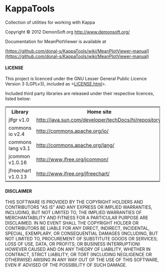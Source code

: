 KappaTools
==========

Collection of utilities for working with Kappa

Copyright &copy; 2012 DemonSoft.org
<a href="http://www.demonsoft.org/">http://www.demonsoft.org/</a>


Documentation for MeanPlotViewer is available at

[https://github.com/donal-s/KappaTools/wiki/MeanPlotViewer-manual](https://github.com/donal-s/KappaTools/wiki/MeanPlotViewer-manual)

<h4>LICENSE</h4>

<p>This project is licenced under the GNU Lesser General Public
Licence Version 3 (LGPLv3), included as &lt;<a href="LICENSE.html">LICENSE.html</a>&gt;.

Included third party libraries are released under their respective
licences, listed below:</p>

<table style="border: groove;">
    <tr>
        <th>Library</th>
        <th>Home site</th>
        <th>License</th>
    </tr>
    <tr>
        <td>jlfgr v1.0</td>
        <td><a
            href="http://java.sun.com/developer/techDocs/hi/repository/">http://java.sun.com/developer/techDocs/hi/repository/</a></td>
        <td>Included in archive</td>
    </tr>
    <tr>
        <td>commons io v2.4</td>
        <td><a href="http://commons.apache.org/io/">http://commons.apache.org/io/</a></td>
        <td><a href="http://commons.apache.org/io/license.html">http://commons.apache.org/io/license.html</a></td>
    </tr>
    <tr>
        <td>commons lang v3.1</td>
        <td><a href="http://commons.apache.org/lang/">http://commons.apache.org/lang/</a></td>
        <td><a href="http://commons.apache.org/lang/license.html">http://commons.apache.org/lang/license.html</a></td>
    </tr>
    <tr>
        <td>jcommon v1.0.16</td>
        <td><a href="http://www.jfree.org/jcommon/">http://www.jfree.org/jcommon/</a></td>
        <td><a href="http://www.gnu.org/licenses/lgpl.html">http://www.gnu.org/licenses/lgpl.html</a></td>
    </tr>
    <tr>
        <td>jfreechart v1.0.13</td>
        <td><a href="http://www.jfree.org/jfreechart/">http://www.jfree.org/jfreechart/</a></td>
        <td><a href="http://www.gnu.org/licenses/lgpl.html">http://www.gnu.org/licenses/lgpl.html</a></td>
    </tr>
</table>



<h4>DISCLAIMER</h4>

<p>THIS SOFTWARE IS PROVIDED BY THE COPYRIGHT HOLDERS AND
CONTRIBUTORS "AS IS" AND ANY EXPRESS OR IMPLIED WARRANTIES, INCLUDING,
BUT NOT LIMITED TO, THE IMPLIED WARRANTIES OF MERCHANTABILITY AND
FITNESS FOR A PARTICULAR PURPOSE ARE DISCLAIMED. IN NO EVENT SHALL THE
COPYRIGHT HOLDER OR CONTRIBUTORS BE LIABLE FOR ANY DIRECT, INDIRECT,
INCIDENTAL, SPECIAL, EXEMPLARY, OR CONSEQUENTIAL DAMAGES (INCLUDING, BUT
NOT LIMITED TO, PROCUREMENT OF SUBSTITUTE GOODS OR SERVICES; LOSS OF
USE, DATA, OR PROFITS; OR BUSINESS INTERRUPTION) HOWEVER CAUSED AND ON
ANY THEORY OF LIABILITY, WHETHER IN CONTRACT, STRICT LIABILITY, OR TORT
(INCLUDING NEGLIGENCE OR OTHERWISE) ARISING IN ANY WAY OUT OF THE USE OF
THIS SOFTWARE, EVEN IF ADVISED OF THE POSSIBILITY OF SUCH DAMAGE.</p>

